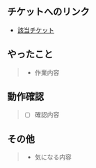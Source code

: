 ## チケットへのリンク
<!-- チケットの番号を追加(EN-チケット番号) -->
- [該当チケット](https://yutanakano.atlassian.net/browse/EN-)

## やったこと
<!-- 箇条書きで書く -->
> - 作業内容



## 動作確認
<!-- チェックボックス付きの箇条書きで書く -->
> - [ ] 確認内容



## その他
<!-- 実装上の懸念点や注意点などあれば記載 -->
> - 気になる内容


